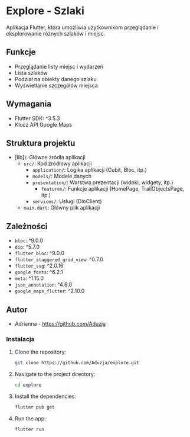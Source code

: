 # Explore - Szlaki

Aplikacja Flutter, która umożliwia użytkownikom przeglądanie i eksplorowanie różnych szlaków i miejsc. 

## Funkcje

- Przeglądanie listy miejsc i wydarzeń
- Lista szlaków
- Podział na obiekty danego szlaku
- Wyświetlanie szczegółów miejsca

## Wymagania

- Flutter SDK: ^3.5.3
- Klucz API Google Maps

## Struktura projektu

- [lib]): Główne źródła aplikacji
  - `src/`: Kod źródłowy aplikacji
    - `application/`: Logika aplikacji (Cubit, Bloc, itp.)
    - `models/`: Modele danych
    - `presentation/`: Warstwa prezentacji (widoki, widgety, itp.)
      - `features/`: Funkcje aplikacji (HomePage, TrailObjectsPage, itp.)
    - `services/`: Usługi (DioClient)
  - `main.dart`: Główny plik aplikacji

## Zależności

- `bloc`: ^9.0.0
- `dio`: ^5.7.0
- `flutter_bloc`: ^9.0.0
- `flutter_staggered_grid_view`: ^0.7.0
- `flutter_svg`: ^2.0.16
- `google_fonts`: ^6.2.1
- `meta`: ^1.15.0
- `json_annotation`: ^4.9.0
- `google_maps_flutter`: ^2.10.0

## Autor

- Adrianna - https://github.com/Aduzja


### Instalacja

1. Clone the repository:

   ```bash
   git clone https://github.com/Aduzja/explore.git
   ```

2. Navigate to the project directory:

   ```bash
   cd explore
   ```

3. Install the dependencies:

   ```bash
   flutter pub get
   ```

4. Run the app:

   ```bash
   flutter run
   ```

